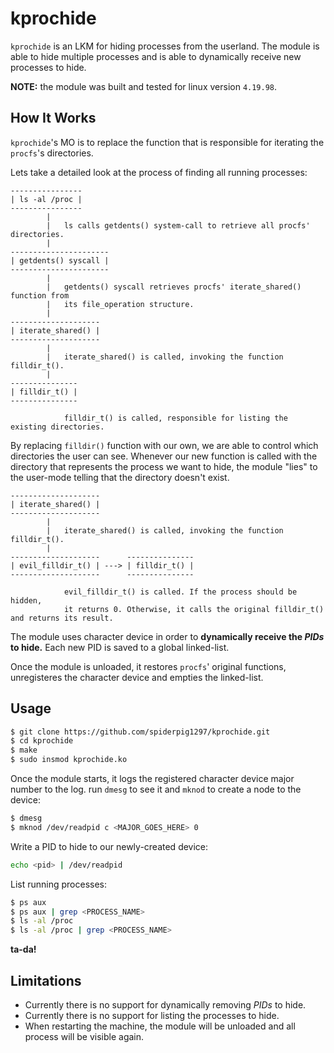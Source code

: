 # __kprochide__

`kprochide` is an LKM for hiding processes from the userland. The module is able to hide multiple processes and is able to dynamically receive new processes to hide.

**NOTE:** the module was built and tested for linux version `4.19.98`.

## __How It Works__
`kprochide`'s MO is to replace the function that is responsible for iterating the `procfs`'s directories. 

Lets take a detailed look at the process of finding all running processes:

    ----------------
    | ls -al /proc |
    ----------------
            |
            |   ls calls getdents() system-call to retrieve all procfs' directories.
            |
    ----------------------
    | getdents() syscall |
    ----------------------
            |
            |   getdents() syscall retrieves procfs' iterate_shared() function from
            |   its file_operation structure.
            |
    --------------------
    | iterate_shared() |
    --------------------
            |
            |   iterate_shared() is called, invoking the function filldir_t().
            |
    ---------------
    | filldir_t() |
    ---------------
            
                filldir_t() is called, responsible for listing the existing directories.
            
By replacing `filldir()` function with our own, we are able to control which directories the user can see.
Whenever our new function is called with the directory that represents the process we want to hide, the module "lies" to the user-mode telling that the directory doesn't exist.

    --------------------
    | iterate_shared() |
    --------------------
            |
            |   iterate_shared() is called, invoking the function filldir_t().
            |
    --------------------      ---------------
    | evil_filldir_t() | ---> | filldir_t() | 
    --------------------      ---------------
            
                evil_filldir_t() is called. If the process should be hidden, 
                it returns 0. Otherwise, it calls the original filldir_t() and returns its result. 

The module uses character device in order to __dynamically receive the _PIDs_ to hide.__ Each new PID is saved to a global linked-list.

Once the module is unloaded, it restores `procfs`' original functions, unregisteres the character device and empties the linked-list.

## __Usage__

```sh
$ git clone https://github.com/spiderpig1297/kprochide.git
$ cd kprochide
$ make
$ sudo insmod kprochide.ko
```

Once the module starts, it logs the registered character device major number to the log. run `dmesg` to see it and `mknod` to create a node to the device:

```sh
$ dmesg
$ mknod /dev/readpid c <MAJOR_GOES_HERE> 0
```

Write a PID to hide to our newly-created device:
```sh
echo <pid> | /dev/readpid
```

List running processes:
```sh
$ ps aux 
$ ps aux | grep <PROCESS_NAME>
$ ls -al /proc
$ ls -al /proc | grep <PROCESS_NAME>
```

__ta-da!__

## __Limitations__

* Currently there is no support for dynamically removing _PIDs_ to hide.
* Currently there is no support for listing the processes to hide.
* When restarting the machine, the module will be unloaded and all process will be visible again.

